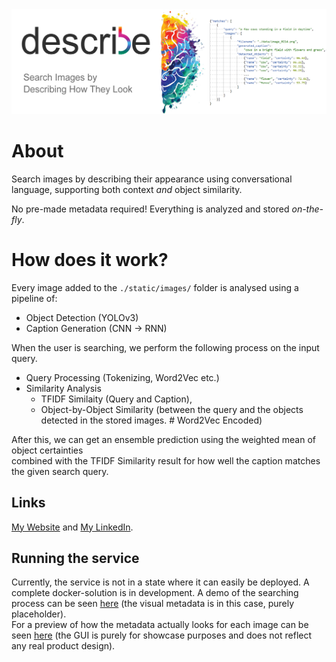 

<img src="./demos/banner.png" alt="drawing"/>

# About

Search images by describing their appearance using
conversational language, supporting both context
_and_ object similarity.

No pre-made metadata required! Everything is 
analyzed and stored _on-the-fly_.

# How does it work?
Every image added to the ```./static/images/``` folder is analysed using a pipeline of:
- Object Detection (YOLOv3)
- Caption Generation (CNN -> RNN)

When the user is searching, we perform the
following process on the input query.
- Query Processing (Tokenizing, Word2Vec etc.)
- Similarity Analysis
  - TFIDF Similaity (Query and Caption),
  - Object-by-Object Similarity (between the query and the objects detected in the stored images. # Word2Vec Encoded) 

After this, we can get an ensemble prediction using the weighted mean of object certainties\
combined with the TFIDF Similarity result for how well the caption matches the given search query.

## Links
[My Website](https://frederikgram.github.io/) and 
[My LinkedIn](https://www.linkedin.com/in/frederikgramkortegaard/).
## Running the service
Currently, the service is not in a state where it can easily be deployed. A complete docker-solution is in development. A demo of the searching process can be seen [here](./demos/search_demo.gif) (the visual metadata is in this case, purely placeholder).  
For a preview of how the metadata actually looks for each image can be seen [here](./demos/metadata_showcase.gif) (the GUI is purely for showcase purposes and does not reflect any real product design).
